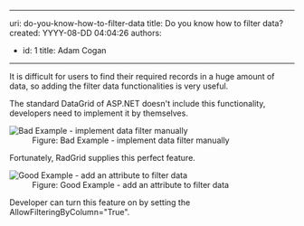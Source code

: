 

---
uri: do-you-know-how-to-filter-data
title: Do you know how to filter data?
created: YYYY-08-DD 04:04:26
authors:
  - id: 1
    title: Adam Cogan
---




<span class='intro'> It is difficult for users to find their&#160;required&#160;records in a huge amount of data, so adding the filter data functionalities is very useful.&#160; 
 </span>


  <p>The standard DataGrid of ASP.NET doesn't&#160;include this functionality, developers need to implement it by themselves.</p>
<dl class="badImage">
    <dt><img alt="Bad Example - implement data filter manually" src="/PublishingImages/FilterDataInDataGrid.jpg" /> </dt>
    <dd>Figure&#58; Bad Example - implement data filter manually</dd>
</dl>
<p>Fortunately, RadGrid supplies this perfect feature.</p>
<dl class="goodImage">
    <dt><img alt="Good Example - add an attribute to filter data" src="/PublishingImages/FilterDataInRadGrid.jpg" /> </dt>
    <dd>Figure&#58; Good Example - add an attribute to filter data</dd>
</dl>
<p>Developer can turn this feature on&#160;by setting the AllowFilteringByColumn=&quot;True&quot;.</p>



